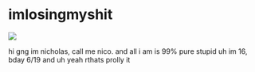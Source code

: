 # imlosingmyshit

![](https://komarev.com/ghpvc/username=stevexgarrettyaoi&label=ppl_in_my_basement%20&color=gray)

hi gng im nicholas, call me nico. and all i am is 99% pure stupid
   uh im 16, bday 6/19 and uh yeah rthats prolly it
